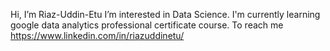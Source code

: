 Hi, I’m Riaz-Uddin-Etu
I’m interested in Data Science.
I'm currently learning google data analytics professional certificate course.
To reach me https://www.linkedin.com/in/riazuddinetu/

